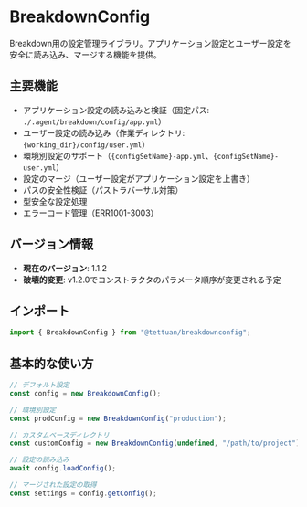 # BreakdownConfig

Breakdown用の設定管理ライブラリ。アプリケーション設定とユーザー設定を安全に読み込み、マージする機能を提供。

## 主要機能

- アプリケーション設定の読み込みと検証（固定パス: `./.agent/breakdown/config/app.yml`）
- ユーザー設定の読み込み（作業ディレクトリ: `{working_dir}/config/user.yml`）
- 環境別設定のサポート（`{configSetName}-app.yml`、`{configSetName}-user.yml`）
- 設定のマージ（ユーザー設定がアプリケーション設定を上書き）
- パスの安全性検証（パストラバーサル対策）
- 型安全な設定処理
- エラーコード管理（ERR1001-3003）

## バージョン情報

- **現在のバージョン**: 1.1.2
- **破壊的変更**: v1.2.0でコンストラクタのパラメータ順序が変更される予定

## インポート

```typescript
import { BreakdownConfig } from "@tettuan/breakdownconfig";
```

## 基本的な使い方

```typescript
// デフォルト設定
const config = new BreakdownConfig();

// 環境別設定
const prodConfig = new BreakdownConfig("production");

// カスタムベースディレクトリ
const customConfig = new BreakdownConfig(undefined, "/path/to/project");

// 設定の読み込み
await config.loadConfig();

// マージされた設定の取得
const settings = config.getConfig();
```
